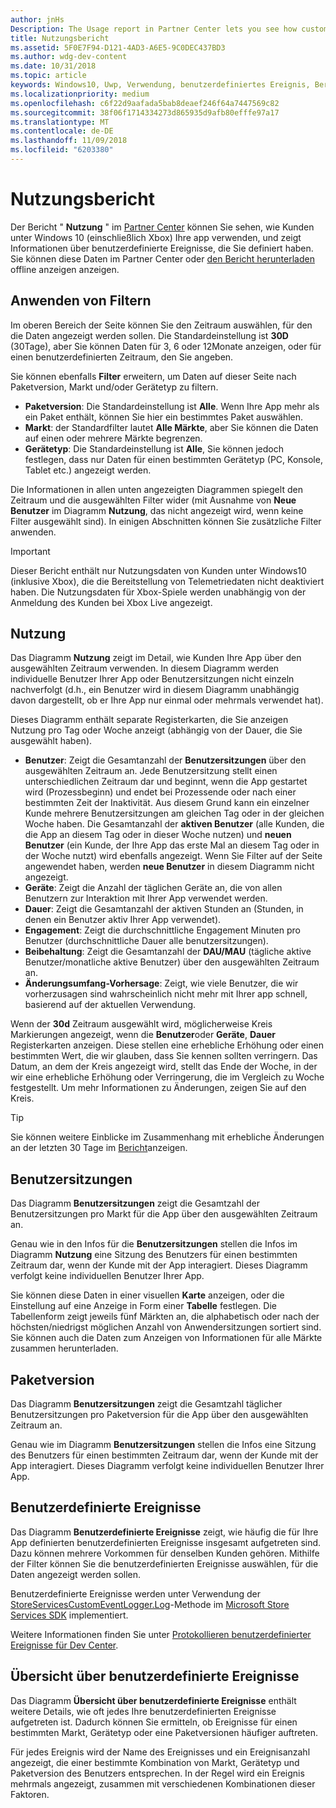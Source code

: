 ```yaml
---
author: jnHs
Description: The Usage report in Partner Center lets you see how customers are using your app.
title: Nutzungsbericht
ms.assetid: 5F0E7F94-D121-4AD3-A6E5-9C0DEC437BD3
ms.author: wdg-dev-content
ms.date: 10/31/2018
ms.topic: article
keywords: Windows10, Uwp, Verwendung, benutzerdefiniertes Ereignis, Bericht, Telemetrie, Benutzersitzungen
ms.localizationpriority: medium
ms.openlocfilehash: c6f22d9aafada5bab8deaef246f64a7447569c82
ms.sourcegitcommit: 38f06f1714334273d865935d9afb80efffe97a17
ms.translationtype: MT
ms.contentlocale: de-DE
ms.lasthandoff: 11/09/2018
ms.locfileid: "6203380"
---
```

# <a name="usage-report"></a>Nutzungsbericht


Der Bericht " **Nutzung** " im [Partner Center](https://partner.microsoft.com/dashboard) können Sie sehen, wie Kunden unter Windows 10 (einschließlich Xbox) Ihre app verwenden, und zeigt Informationen über benutzerdefinierte Ereignisse, die Sie definiert haben. Sie können diese Daten im Partner Center oder [den Bericht herunterladen](download-analytic-reports.md) offline anzeigen anzeigen.


## <a name="apply-filters"></a>Anwenden von Filtern

Im oberen Bereich der Seite können Sie den Zeitraum auswählen, für den die Daten angezeigt werden sollen. Die Standardeinstellung ist **30D** (30Tage), aber Sie können Daten für 3, 6 oder 12Monate anzeigen, oder für einen benutzerdefinierten Zeitraum, den Sie angeben.

Sie können ebenfalls **Filter** erweitern, um Daten auf dieser Seite nach Paketversion, Markt und/oder Gerätetyp zu filtern.

-   **Paketversion**: Die Standardeinstellung ist **Alle**. Wenn Ihre App mehr als ein Paket enthält, können Sie hier ein bestimmtes Paket auswählen.
-   **Markt**: der Standardfilter lautet **Alle Märkte**, aber Sie können die Daten auf einen oder mehrere Märkte begrenzen.
-   **Gerätetyp**: Die Standardeinstellung ist **Alle**, Sie können jedoch festlegen, dass nur Daten für einen bestimmten Gerätetyp (PC, Konsole, Tablet etc.) angezeigt werden.

Die Informationen in allen unten angezeigten Diagrammen spiegelt den Zeitraum und die ausgewählten Filter wider (mit Ausnahme von **Neue Benutzer** im Diagramm **Nutzung**, das nicht angezeigt wird, wenn keine Filter ausgewählt sind). In einigen Abschnitten können Sie zusätzliche Filter anwenden.

> [!IMPORTANT]
> Dieser Bericht enthält nur Nutzungsdaten von Kunden unter Windows10 (inklusive Xbox), die die Bereitstellung von Telemetriedaten nicht deaktiviert haben. Die Nutzungsdaten für Xbox-Spiele werden unabhängig von der Anmeldung des Kunden bei Xbox Live angezeigt. 


## <a name="usage"></a>Nutzung

Das Diagramm **Nutzung** zeigt im Detail, wie Kunden Ihre App über den ausgewählten Zeitraum verwenden. In diesem Diagramm werden individuelle Benutzer Ihrer App oder Benutzersitzungen nicht einzeln nachverfolgt (d.h., ein Benutzer wird in diesem Diagramm unabhängig davon dargestellt, ob er Ihre App nur einmal oder mehrmals verwendet hat).

Dieses Diagramm enthält separate Registerkarten, die Sie anzeigen Nutzung pro Tag oder Woche anzeigt (abhängig von der Dauer, die Sie ausgewählt haben).

- **Benutzer**: Zeigt die Gesamtanzahl der **Benutzersitzungen** über den ausgewählten Zeitraum an. Jede Benutzersitzung stellt einen unterschiedlichen Zeitraum dar und beginnt, wenn die App gestartet wird (Prozessbeginn) und endet bei Prozessende oder nach einer bestimmten Zeit der Inaktivität. Aus diesem Grund kann ein einzelner Kunde mehrere Benutzersitzungen am gleichen Tag oder in der gleichen Woche haben. Die Gesamtanzahl der **aktiven Benutzer** (alle Kunden, die die App an diesem Tag oder in dieser Woche nutzen) und **neuen Benutzer** (ein Kunde, der Ihre App das erste Mal an diesem Tag oder in der Woche nutzt) wird ebenfalls angezeigt. Wenn Sie Filter auf der Seite angewendet haben, werden **neue Benutzer** in diesem Diagramm nicht angezeigt.
- **Geräte**: Zeigt die Anzahl der täglichen Geräte an, die von allen Benutzern zur Interaktion mit Ihrer App verwendet werden.
- **Dauer**: Zeigt die Gesamtanzahl der aktiven Stunden an (Stunden, in denen ein Benutzer aktiv Ihrer App verwendet).
- **Engagement**: Zeigt die durchschnittliche Engagement Minuten pro Benutzer (durchschnittliche Dauer alle benutzersitzungen). 
- **Beibehaltung**: Zeigt die Gesamtanzahl der **DAU/MAU** (tägliche aktive Benutzer/monatliche aktive Benutzer) über den ausgewählten Zeitraum an.
- **Änderungsumfang-Vorhersage**: Zeigt, wie viele Benutzer, die wir vorherzusagen sind wahrscheinlich nicht mehr mit Ihrer app schnell, basierend auf der aktuellen Verwendung.

Wenn der **30d** Zeitraum ausgewählt wird, möglicherweise Kreis Markierungen angezeigt, wenn die **Benutzer**oder **Geräte**, **Dauer** Registerkarten anzeigen. Diese stellen eine erhebliche Erhöhung oder einen bestimmten Wert, die wir glauben, dass Sie kennen sollten verringern. Das Datum, an dem der Kreis angezeigt wird, stellt das Ende der Woche, in der wir eine erhebliche Erhöhung oder Verringerung, die im Vergleich zu Woche festgestellt. Um mehr Informationen zu Änderungen, zeigen Sie auf den Kreis.  

> [!TIP]
> Sie können weitere Einblicke im Zusammenhang mit erhebliche Änderungen an der letzten 30 Tage im [Bericht](insights-report.md)anzeigen.


## <a name="user-sessions"></a>Benutzersitzungen

Das Diagramm **Benutzersitzungen** zeigt die Gesamtzahl der Benutzersitzungen pro Markt für die App über den ausgewählten Zeitraum an.

Genau wie in den Infos für die **Benutzersitzungen** stellen die Infos im Diagramm **Nutzung** eine Sitzung des Benutzers für einen bestimmten Zeitraum dar, wenn der Kunde mit der App interagiert. Dieses Diagramm verfolgt keine individuellen Benutzer Ihrer App.

Sie können diese Daten in einer visuellen **Karte** anzeigen, oder die Einstellung auf eine Anzeige in Form einer **Tabelle** festlegen. Die Tabellenform zeigt jeweils fünf Märkten an, die alphabetisch oder nach der höchsten/niedrigst möglichen Anzahl von Anwendersitzungen sortiert sind. Sie können auch die Daten zum Anzeigen von Informationen für alle Märkte zusammen herunterladen.


## <a name="package-version"></a>Paketversion

Das Diagramm **Benutzersitzungen** zeigt die Gesamtzahl täglicher Benutzersitzungen pro Paketversion für die App über den ausgewählten Zeitraum an.

Genau wie im Diagramm **Benutzersitzungen** stellen die Infos eine Sitzung des Benutzers für einen bestimmten Zeitraum dar, wenn der Kunde mit der App interagiert. Dieses Diagramm verfolgt keine individuellen Benutzer Ihrer App.


## <a name="custom-events"></a>Benutzerdefinierte Ereignisse

Das Diagramm **Benutzerdefinierte Ereignisse** zeigt, wie häufig die für Ihre App definierten benutzerdefinierten Ereignisse insgesamt aufgetreten sind. Dazu können mehrere Vorkommen für denselben Kunden gehören. Mithilfe der Filter können Sie die benutzerdefinierten Ereignisse auswählen, für die Daten angezeigt werden sollen.

Benutzerdefinierte Ereignisse werden unter Verwendung der [StoreServicesCustomEventLogger.Log](https://docs.microsoft.com/en-us/uwp/api/microsoft.services.store.engagement.storeservicescustomeventlogger.log)-Methode im [Microsoft Store Services SDK](../monetize/microsoft-store-services-sdk.md) implementiert.

Weitere Informationen finden Sie unter [Protokollieren benutzerdefinierter Ereignisse für Dev Center](../monetize/log-custom-events-for-dev-center.md).


## <a name="custom-events-breakdown"></a>Übersicht über benutzerdefinierte Ereignisse

Das Diagramm **Übersicht über benutzerdefinierte Ereignisse** enthält weitere Details, wie oft jedes Ihre benutzerdefinierten Ereignisse aufgetreten ist. Dadurch können Sie ermitteln, ob Ereignisse für einen bestimmten Markt, Gerätetyp oder eine Paketversionen häufiger auftreten.

Für jedes Ereignis wird der Name des Ereignisses und ein Ereignisanzahl angezeigt, die einer bestimmte Kombination von Markt, Gerätetyp und Paketversion des Benutzers entsprechen. In der Regel wird ein Ereignis mehrmals angezeigt, zusammen mit verschiedenen Kombinationen dieser Faktoren. 




 
